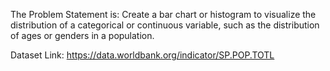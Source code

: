 The Problem Statement is:
Create a bar chart or histogram to visualize the distribution of a categorical or continuous variable, such as the distribution of ages or genders in a population.

Dataset Link: https://data.worldbank.org/indicator/SP.POP.TOTL
